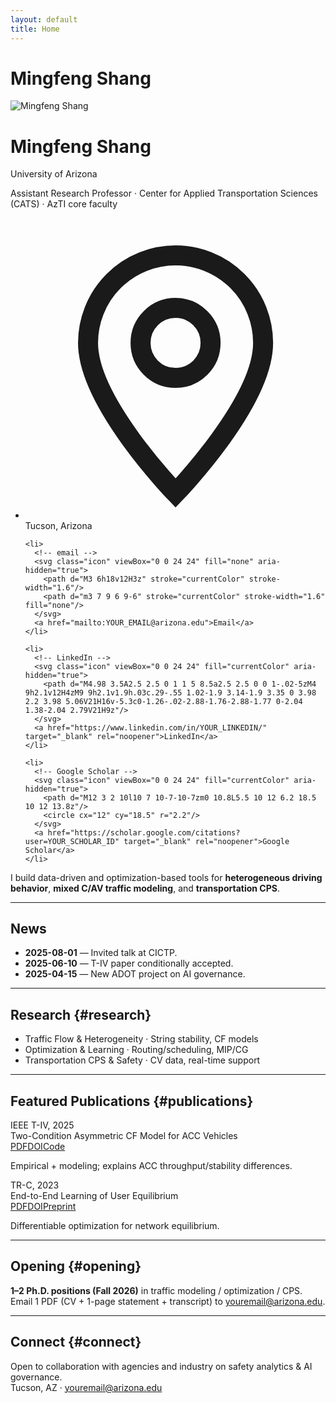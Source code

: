 ```yaml
---
layout: default
title: Home
---
```


# Mingfeng Shang
<div class="profile-card">
  <div class="avatar-wrap">
    <img class="avatar" src="{{ '/assets/images/me.jpg' | relative_url }}" alt="Mingfeng Shang">
  </div>

  <h1>Mingfeng Shang</h1>
  <p class="affil">University of Arizona</p>
  <p class="role">Assistant Research Professor · Center for Applied Transportation Sciences (CATS) · AzTI core faculty</p>

  <ul class="list">
    <li>
      <!-- location -->
      <svg class="icon" viewBox="0 0 24 24" fill="none" aria-hidden="true">
        <path d="M12 22s7-7.2 7-12a7 7 0 1 0-14 0c0 4.8 7 12 7 12z" stroke="currentColor" stroke-width="1.6"/>
        <circle cx="12" cy="10" r="2.8" stroke="currentColor" stroke-width="1.6"/>
      </svg>
      <span>Tucson, Arizona</span>
    </li>

    <li>
      <!-- email -->
      <svg class="icon" viewBox="0 0 24 24" fill="none" aria-hidden="true">
        <path d="M3 6h18v12H3z" stroke="currentColor" stroke-width="1.6"/>
        <path d="m3 7 9 6 9-6" stroke="currentColor" stroke-width="1.6" fill="none"/>
      </svg>
      <a href="mailto:YOUR_EMAIL@arizona.edu">Email</a>
    </li>

    <li>
      <!-- LinkedIn -->
      <svg class="icon" viewBox="0 0 24 24" fill="currentColor" aria-hidden="true">
        <path d="M4.98 3.5A2.5 2.5 0 1 1 5 8.5a2.5 2.5 0 0 1-.02-5zM4 9h2.1v12H4zM9 9h2.1v1.9h.03c.29-.55 1.02-1.9 3.14-1.9 3.35 0 3.98 2.2 3.98 5.06V21H16v-5.3c0-1.26-.02-2.88-1.76-2.88-1.77 0-2.04 1.38-2.04 2.79V21H9z"/>
      </svg>
      <a href="https://www.linkedin.com/in/YOUR_LINKEDIN/" target="_blank" rel="noopener">LinkedIn</a>
    </li>

    <li>
      <!-- Google Scholar -->
      <svg class="icon" viewBox="0 0 24 24" fill="currentColor" aria-hidden="true">
        <path d="M12 3 2 10l10 7 10-7-10-7zm0 10.8L5.5 10 12 6.2 18.5 10 12 13.8z"/>
        <circle cx="12" cy="18.5" r="2.2"/>
      </svg>
      <a href="https://scholar.google.com/citations?user=YOUR_SCHOLAR_ID" target="_blank" rel="noopener">Google Scholar</a>
    </li>
  </ul>
</div>

I build data-driven and optimization-based tools for **heterogeneous driving behavior**, **mixed C/AV traffic modeling**, and **transportation CPS**.

---

## News
- **2025-08-01** — Invited talk at CICTP.
- **2025-06-10** — T-IV paper conditionally accepted.
- **2025-04-15** — New ADOT project on AI governance.

---

## Research {#research}
- Traffic Flow & Heterogeneity · String stability, CF models  
- Optimization & Learning · Routing/scheduling, MIP/CG  
- Transportation CPS & Safety · CV data, real-time support

---

## Featured Publications {#publications}
<div class="grid">
  <div class="card">
    <div class="meta">IEEE T-IV, 2025</div>
    <div class="title">Two-Condition Asymmetric CF Model for ACC Vehicles</div>
    <div class="links"><a href="#">PDF</a><a href="#">DOI</a><a href="#">Code</a></div>
    <p>Empirical + modeling; explains ACC throughput/stability differences.</p>
  </div>
  <div class="card">
    <div class="meta">TR-C, 2023</div>
    <div class="title">End-to-End Learning of User Equilibrium</div>
    <div class="links"><a href="#">PDF</a><a href="#">DOI</a><a href="#">Preprint</a></div>
    <p>Differentiable optimization for network equilibrium.</p>
  </div>
</div>

---

## Opening {#opening}
**1–2 Ph.D. positions (Fall 2026)** in traffic modeling / optimization / CPS.  
Email 1 PDF (CV + 1-page statement + transcript) to youremail@arizona.edu.

---

## Connect {#connect}
Open to collaboration with agencies and industry on safety analytics & AI governance.  
Tucson, AZ · youremail@arizona.edu

